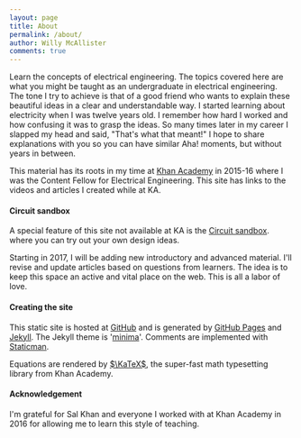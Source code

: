 ```yaml
---
layout: page
title: About
permalink: /about/
author: Willy McAllister
comments: true
---
```

Learn the concepts of electrical engineering. The topics covered here are what you might be taught as an undergraduate in electrical engineering. The tone I try to achieve is that of a good friend who wants to explain these beautiful ideas in a clear and understandable way. I started learning about electricity when I was twelve years old. I remember how hard I worked and how confusing it was to grasp the ideas. So many times later in my career I slapped my head and said, "That's what that meant!" I hope to share explanations with you so you can have similar Aha! moments, but without years in between.

This material has its roots in my time at [Khan Academy](https://www.khanacademy.org/science/electrical-engineering) in 2015-16 where I was the Content Fellow for Electrical Engineering. This site has links to the videos and articles I created while at KA. 

#### Circuit sandbox
A special feature of this site not available at KA is the [Circuit sandbox](/a/circuit-sandbox.html). where you can try out your own design ideas. 

Starting in 2017, I will be adding new introductory and advanced material. I'll revise and update articles based on questions from learners. The idea is to keep this space an active and vital place on the web. This is all a labor of love. 

#### Creating the site

This static site is hosted at [GitHub](https://github.com/willymcallister) and is generated by [GitHub Pages](https://pages.github.com/) and [Jekyll](https://jekyllrb.com/). The Jekyll theme is '[minima](https://github.com/jekyll/minima)'. Comments are implemented with [Staticman](https://staticman.net/).  

Equations are rendered by [$\KaTeX$](https://khan.github.io/KaTeX/), the super-fast math typesetting library from Khan Academy. 

#### Acknowledgement

I'm grateful for Sal Khan and everyone I worked with at Khan Academy in 2016 for allowing me to learn this style of teaching.


